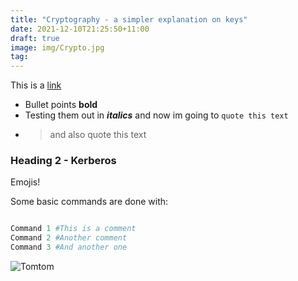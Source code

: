 ```yaml
---
title: "Cryptography - a simpler explanation on keys"
date: 2021-12-10T21:25:50+11:00
draft: true
image: img/Crypto.jpg
tag:
---
```


This is a [link](https://www.pexels.com/photo/selective-focus-photography-of-orange-tabby-cat-1170986/)

* Bullet points **bold**
* Testing them out in ***italics*** and now im going to `quote this text`
* >and also quote this text

### Heading 2 - Kerberos

Emojis!

Some basic commands are done with:

```python

Command 1 #This is a comment
Command 2 #Another comment
Command 3 #And another one

```

![Tomtom](img/Tomtom.jpg)
